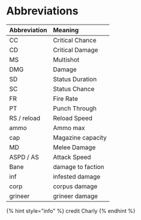 # Abbreviations

| Abbreviation | Meaning |
| :--- | :--- |
| CC | Critical Chance |
| CD | Critical Damage |
| MS | Multishot |
| DMG | Damage |
| SD | Status Duration |
| SC | Status Chance |
| FR | Fire Rate |
| PT | Punch Through |
| RS / reload | Reload Speed |
| ammo | Ammo max |
| cap | Magazine capacity |
| MD | Melee Damage |
| ASPD / AS | Attack Speed |
| Bane | damage to faction |
| inf | infested damage |
| corp | corpus damage |
| grineer | grineer damage |

{% hint style="info" %}
credit Charly
{% endhint %}

